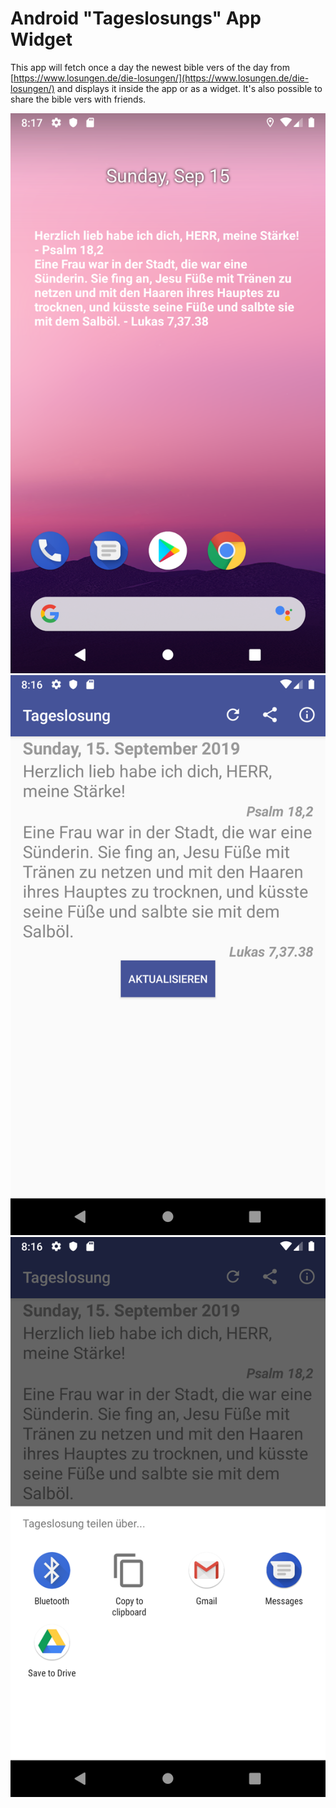 # Android "Tageslosungs" App Widget

This app will fetch once a day the newest bible vers of the day from [https://www.losungen.de/die-losungen/](https://www.losungen.de/die-losungen/) and displays it inside the app or as a widget. It's also possible to share the bible vers with friends.

![](pics/1.png)
![](pics/2.png)
![](pics/3.png)